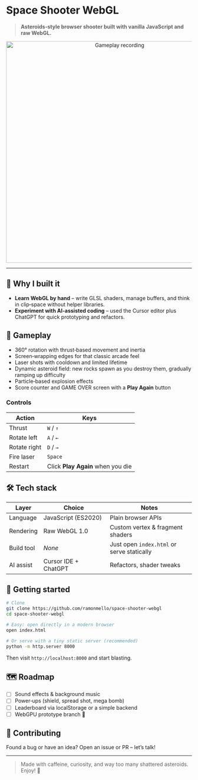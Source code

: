 # Space Shooter WebGL

> **Asteroids‑style browser shooter built with vanilla JavaScript and raw WebGL.**

<div align="center">
  <!-- Replace with GIF or video once recorded -->
  <img src="docs/media/demo-placeholder.gif" alt="Gameplay recording" width="600"/>
</div>

---

## 🎯 Why I built it

- **Learn WebGL by hand** – write GLSL shaders, manage buffers, and think in clip‑space without helper libraries.
- **Experiment with AI‑assisted coding** – used the Cursor editor plus ChatGPT for quick prototyping and refactors.

## 🚀 Gameplay

- 360° rotation with thrust‑based movement and inertia
- Screen‑wrapping edges for that classic arcade feel
- Laser shots with cooldown and limited lifetime
- Dynamic asteroid field: new rocks spawn as you destroy them, gradually ramping up difficulty
- Particle‑based explosion effects
- Score counter and GAME OVER screen with a **Play Again** button

### Controls

| Action       | Keys                              |
| ------------ | --------------------------------- |
| Thrust       | `W` / `↑`                         |
| Rotate left  | `A` / `←`                         |
| Rotate right | `D` / `→`                         |
| Fire laser   | `Space`                           |
| Restart      | Click **Play Again** when you die |

## 🛠 Tech stack

| Layer      | Choice               | Notes                                      |
| ---------- | -------------------- | ------------------------------------------ |
| Language   | JavaScript (ES2020)  | Plain browser APIs                         |
| Rendering  | Raw WebGL 1.0        | Custom vertex & fragment shaders           |
| Build tool | _None_               | Just open `index.html` or serve statically |
| AI assist  | Cursor IDE + ChatGPT | Refactors, shader tweaks                   |

## 🏃 Getting started

```bash
# Clone
git clone https://github.com/ramonmello/space-shooter-webgl
cd space-shooter-webgl

# Easy: open directly in a modern browser
open index.html

# Or serve with a tiny static server (recommended)
python -m http.server 8000
```

Then visit `http://localhost:8000` and start blasting.

## 🗺 Roadmap

- [ ] Sound effects & background music
- [ ] Power‑ups (shield, spread shot, mega bomb)
- [ ] Leaderboard via localStorage or a simple backend
- [ ] WebGPU prototype branch 🤔

## 🤝 Contributing

Found a bug or have an idea? Open an issue or PR – let’s talk!

---

> Made with caffeine, curiosity, and way too many shattered asteroids. Enjoy! 🚀
